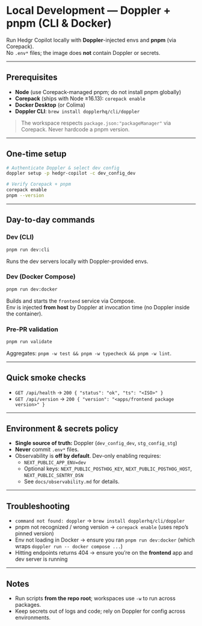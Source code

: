 # Local Development — Doppler + pnpm (CLI & Docker)

Run Hedgr Copilot locally with **Doppler**-injected envs and **pnpm** (via Corepack).  
No `.env*` files; the image does **not** contain Doppler or secrets.

---

## Prerequisites
- **Node** (use Corepack-managed pnpm; do not install pnpm globally)
- **Corepack** (ships with Node ≥16.13): `corepack enable`
- **Docker Desktop** (or Colima)
- **Doppler CLI**: `brew install dopplerhq/cli/doppler`

> The workspace respects `package.json:"packageManager"` via Corepack. Never hardcode a pnpm version.

---

## One-time setup
```bash
# Authenticate Doppler & select dev config
doppler setup -p hedgr-copilot -c dev_config_dev

# Verify Corepack + pnpm
corepack enable
pnpm --version
```

---

## Day-to-day commands

### Dev (CLI)
```bash
pnpm run dev:cli
```
Runs the dev servers locally with Doppler-provided envs.

### Dev (Docker Compose)
```bash
pnpm run dev:docker
```
Builds and starts the `frontend` service via Compose.  
Env is injected **from host** by Doppler at invocation time (no Doppler inside the container).

### Pre-PR validation
```bash
pnpm run validate
```
Aggregates: `pnpm -w test && pnpm -w typecheck && pnpm -w lint`.

---

## Quick smoke checks
- `GET /api/health` → `200 { "status": "ok", "ts": "<ISO>" }`
- `GET /api/version` → `200 { "version": "<apps/frontend package version>" }`

---

## Environment & secrets policy
- **Single source of truth:** Doppler (`dev_config_dev`, `stg_config_stg`)
- **Never** commit `.env*` files.
- Observability is **off by default**. Dev-only enabling requires:
  - `NEXT_PUBLIC_APP_ENV=dev`
  - Optional keys: `NEXT_PUBLIC_POSTHOG_KEY`, `NEXT_PUBLIC_POSTHOG_HOST`, `NEXT_PUBLIC_SENTRY_DSN`
  - See `docs/observability.md` for details.

---

## Troubleshooting
- `command not found: doppler` → `brew install dopplerhq/cli/doppler`
- pnpm not recognized / wrong version → `corepack enable` (uses repo’s pinned version)
- Env not loading in Docker → ensure you ran `pnpm run dev:docker` (which wraps `doppler run -- docker compose ...`)
- Hitting endpoints returns 404 → ensure you’re on the **frontend** app and dev server is running

---

## Notes
- Run scripts **from the repo root**; workspaces use `-w` to run across packages.
- Keep secrets out of logs and code; rely on Doppler for config across environments.
